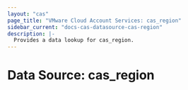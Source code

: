 ```yaml
---
layout: "cas"
page_title: "VMware Cloud Account Services: cas_region"
sidebar_current: "docs-cas-datasource-cas-region"
description: |-
  Provides a data lookup for cas_region.
---
```


# Data Source: cas\_region

